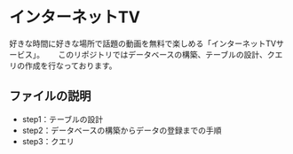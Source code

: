 # インターネットTV
好きな時間に好きな場所で話題の動画を無料で楽しめる「インターネットTVサービス」。　　
このリポジトリではデータベースの構築、テーブルの設計、クエリの作成を行なっております。

## ファイルの説明
- step1：テーブルの設計　　
- step2：データベースの構築からデータの登録までの手順　　
- step3：クエリ　　
